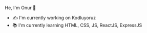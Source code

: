 He, I'm Onur 👋

- ✍ I'm currently working on Kodluyoruz 
- 📚 I'm currently learning HTML, CSS, JS, ReactJS, ExpressJS 

